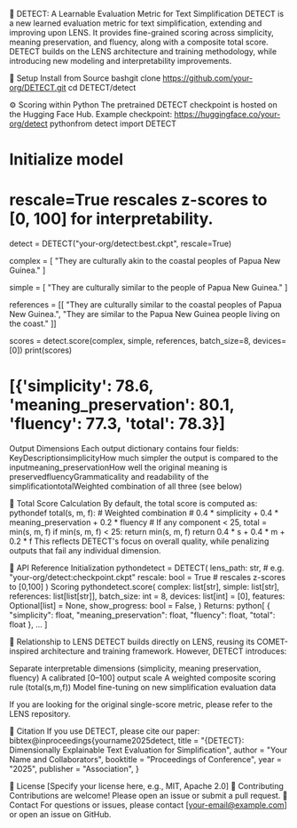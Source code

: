 🧭 DETECT: A Learnable Evaluation Metric for Text Simplification
DETECT is a new learned evaluation metric for text simplification, extending and improving upon LENS.
It provides fine-grained scoring across simplicity, meaning preservation, and fluency, along with a composite total score. DETECT builds on the LENS architecture and training methodology, while introducing new modeling and interpretability improvements.

🧩 Setup
Install from Source
bashgit clone https://github.com/your-org/DETECT.git
cd DETECT/detect


⚙️ Scoring within Python
The pretrained DETECT checkpoint is hosted on the Hugging Face Hub.
Example checkpoint: https://huggingface.co/your-org/detect
pythonfrom detect import DETECT

# Initialize model
# rescale=True rescales z-scores to [0, 100] for interpretability.
detect = DETECT("your-org/detect:best.ckpt", rescale=True)

complex = [
    "They are culturally akin to the coastal peoples of Papua New Guinea."
]

simple = [
    "They are culturally similar to the people of Papua New Guinea."
]

references = [[
    "They are culturally similar to the coastal peoples of Papua New Guinea.",
    "They are similar to the Papua New Guinea people living on the coast."
]]

scores = detect.score(complex, simple, references, batch_size=8, devices=[0])
print(scores)
# [{'simplicity': 78.6, 'meaning_preservation': 80.1, 'fluency': 77.3, 'total': 78.3}]
Output Dimensions
Each output dictionary contains four fields:
KeyDescriptionsimplicityHow much simpler the output is compared to the inputmeaning_preservationHow well the original meaning is preservedfluencyGrammaticality and readability of the simplificationtotalWeighted combination of all three (see below)

🧮 Total Score Calculation
By default, the total score is computed as:
pythondef total(s, m, f):
    # Weighted combination
    # 0.4 * simplicity + 0.4 * meaning_preservation + 0.2 * fluency
    # If any component < 25, total = min(s, m, f)
    if min(s, m, f) < 25:
        return min(s, m, f)
    return 0.4 * s + 0.4 * m + 0.2 * f
This reflects DETECT's focus on overall quality, while penalizing outputs that fail any individual dimension.

📖 API Reference
Initialization
pythondetect = DETECT(
    lens_path: str,       # e.g. "your-org/detect:checkpoint.ckpt"
    rescale: bool = True  # rescales z-scores to [0,100]
)
Scoring
pythondetect.score(
    complex: list[str],
    simple: list[str],
    references: list[list[str]],
    batch_size: int = 8,
    devices: list[int] = [0],
    features: Optional[list] = None,
    show_progress: bool = False,
)
Returns:
python[
  {
    "simplicity": float,
    "meaning_preservation": float,
    "fluency": float,
    "total": float
  },
  ...
]

🧠 Relationship to LENS
DETECT builds directly on LENS, reusing its COMET-inspired architecture and training framework.
However, DETECT introduces:

Separate interpretable dimensions (simplicity, meaning preservation, fluency)
A calibrated [0–100] output scale
A weighted composite scoring rule (total(s,m,f))
Model fine-tuning on new simplification evaluation data

If you are looking for the original single-score metric, please refer to the LENS repository.

🧾 Citation
If you use DETECT, please cite our paper:
bibtex@inproceedings{yourname2025detect,
  title = "{DETECT}: Dimensionally Explainable Text Evaluation for Simplification",
  author = "Your Name and Collaborators",
  booktitle = "Proceedings of Conference",
  year = "2025",
  publisher = "Association",
}

📝 License
[Specify your license here, e.g., MIT, Apache 2.0]
🤝 Contributing
Contributions are welcome! Please open an issue or submit a pull request.
📧 Contact
For questions or issues, please contact [your-email@example.com] or open an issue on GitHub.